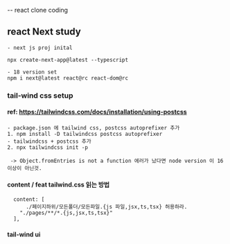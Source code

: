 -- react clone coding

## react Next study

```
- next js proj inital

npx create-next-app@latest --typescript
```

```
- 18 version set
npm i next@latest react@rc react-dom@rc
```

### tail-wind css setup

#### ref: https://tailwindcss.com/docs/installation/using-postcss

```
- package.json 에 tailwind css, postcss autoprefixer 추가
1. npm install -D tailwindcss postcss autoprefixer
- tailwindcss + postcss 추가
2. npx tailwindcss init -p

 -> Object.fromEntries is not a function 에러가 났다면 node version 이 16 이상이 아닌것.
```

#### content / feat tailwind.css 읽는 방법

```
  content: [
      ./페이지하위/모든폴더/모든파일.{js 파일,jsx,ts,tsx} 허용하라.
    "./pages/**/*.{js,jsx,ts,tsx}"
  ],
```

#### tail-wind ui

```

```
